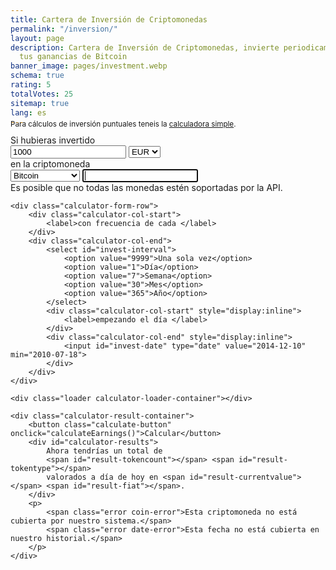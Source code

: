 ```yaml
---
title: Cartera de Inversión de Criptomonedas
permalink: "/inversion/"
layout: page
description: Cartera de Inversión de Criptomonedas, invierte periodicamente y calcula
  tus ganancias de Bitcoin
banner_image: pages/investment.webp
schema: true
rating: 5
totalVotes: 25
sitemap: true
lang: es
---
```


<div style="margin-bottom: 10px">
    <div style="margin-top:-25px">
        <small>Para cálculos de inversión puntuales teneis la <a href="/calculadora">calculadora simple</a>.</small>
    </div>
</div>
<div class="calculator-block" style="margin-bottom: 20px">
    <div class="calculator-form-row">
        <div class="calculator-col-start">
            <label>Si hubieras invertido</label>
        </div>
        <div class="calculator-col-end">
            <input id="invest-quantity" type="number" value="1000">
            <select id="invest-fiat">
                <option>EUR</option>
                <option>USD</option>
            </select>
        </div>
    </div>
    <div class="calculator-form-row">
        <div class="calculator-col-start">
            <label>en la criptomoneda</label>
        </div>
        <div class="calculator-col-end">
			<select id="invest-currency" onchange="updateInputMinDate()">
				<option value="BTC"  min="2010-07-18">Bitcoin</option>
				<option value="ETH"  min="2015-08-08" disabled>Ethereum</option>
				<option value="LTC"  min="2013-09-15" disabled>Litecoin</option>
                <option value="IOT"  min="2017-06-14" disabled>IOTA</option>
				<option value="XMR"  min="2015-01-27" disabled>Monero</option>
				<option value="DASH" min="2014-02-04" disabled>Dash</option>
				<option value="XRP"  min="2015-01-30" disabled>Ripple</option>
				<option class="editable" disabled>Otra moneda...</option>
			</select>
            <input width="150" class="calculator-othercoins" autofocus />
        </div>
    </div>
    <div class="calculator-othercoins"><span>Es posible que no todas las monedas estén soportadas por la API.</span></div>

    <div class="calculator-form-row">
        <div class="calculator-col-start">
            <label>con frecuencia de cada </label>
        </div>
        <div class="calculator-col-end">
            <select id="invest-interval">
                <option value="9999">Una sola vez</option>
                <option value="1">Día</option>
                <option value="7">Semana</option>
                <option value="30">Mes</option>
                <option value="365">Año</option>
            </select>
            <div class="calculator-col-start" style="display:inline">
                <label>empezando el día </label>
            </div>
            <div class="calculator-col-end" style="display:inline">
                <input id="invest-date" type="date" value="2014-12-10" min="2010-07-18">
            </div>
        </div>
    </div>

    <div class="loader calculator-loader-container"></div>
    
    <div class="calculator-result-container">
        <button class="calculate-button" onclick="calculateEarnings()">Calcular</button>
        <div id="calculator-results">
            Ahora tendrías un total de 
            <span id="result-tokencount"></span> <span id="result-tokentype"></span>
            valorados a día de hoy en <span id="result-currentvalue"></span> <span id="result-fiat"></span>.
        </div>
        <p>
            <span class="error coin-error">Esta criptomoneda no está cubierta por nuestro sistema.</span>
            <span class="error date-error">Esta fecha no está cubierta en nuestro historial.</span>
        </p>
    </div>
</div>

<table id="investment-table" class="display" width="100%"></table>

<div class="ad-space">
    <!-- Calculator Banner -->
    <div class="lazy-load-ad" data-slot="1002456567"></div>
</div>

<script src="{{ site.baseurl }}/js/jquery.js?{{site.time | date: '%s%N'}}"></script>
<script src="{{ site.baseurl }}/js/lang.js?{{site.time | date: '%s%N'}}"></script>
<script defer src="{{ site.baseurl }}/js/calculator-common.js?{{site.time | date: '%s%N'}}"></script>
<script defer src="{{ site.baseurl }}/js/invest.js?{{site.time | date: '%s%N'}}"></script>

<script type="text/javascript" src="https://cdn.datatables.net/v/dt/dt-1.10.16/datatables.min.js"></script>
<script type="text/javascript" src="https://cdn.datatables.net/plug-ins/1.10.16/api/processing().js"></script>
<script type="text/javascript" src="https://cdn.datatables.net/responsive/2.2.1/js/dataTables.responsive.min.js"></script>

